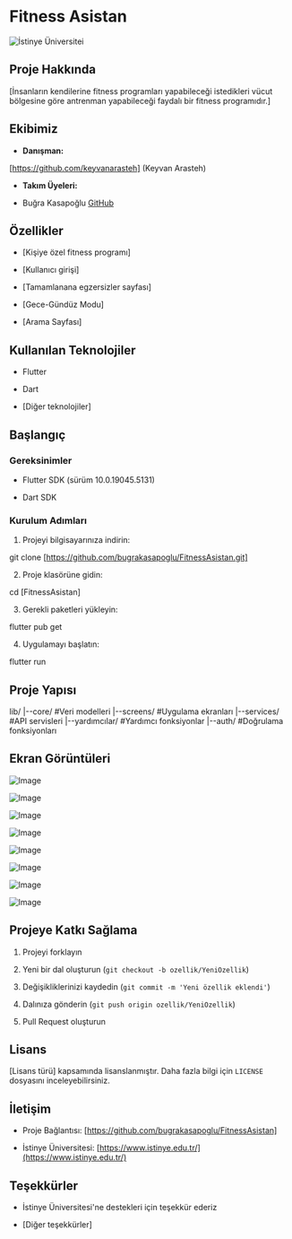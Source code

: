 # Fitness Asistan

![İstinye Üniversitei](https://www.unitededucation.com/linklogoch/istinye-university-logo.png)

 ## Proje Hakkında

[İnsanların kendilerine fitness programları yapabileceği istedikleri vücut bölgesine göre antrenman yapabileceği faydalı bir fitness programıdır.]

## Ekibimiz

-   **Danışman:**  
   
   [https://github.com/keyvanarasteh] (Keyvan Arasteh)
    
-   **Takım Üyeleri:**
    
-   Buğra Kasapoğlu [GitHub](https://github.com/bugrakasapoglu/FitnessAsistan)
    

## Özellikler

-   [Kişiye özel fitness programı]
    
-   [Kullanıcı girişi]
    
-   [Tamamlanana egzersizler sayfası]

-   [Gece-Gündüz Modu]

-   [Arama Sayfası]
    

## Kullanılan Teknolojiler

-   Flutter
    
-   Dart
    
-   [Diğer teknolojiler]
    

## Başlangıç


### Gereksinimler

-   Flutter SDK (sürüm 10.0.19045.5131)

-   Dart SDK

### Kurulum Adımları

1.  Projeyi bilgisayarınıza indirin:

git  clone [https://github.com/bugrakasapoglu/FitnessAsistan.git]

2.  Proje klasörüne gidin:

cd [FitnessAsistan]

3.  Gerekli paketleri yükleyin:

flutter  pub  get

4.  Uygulamayı başlatın:

flutter  run

## Proje Yapısı

lib/
|--core/            #Veri modelleri
|--screens/         #Uygulama ekranları
|--services/        #API servisleri
|--yardımcılar/     #Yardımcı fonksiyonlar
|--auth/            #Doğrulama fonksiyonları



## Ekran Görüntüleri

![Image](https://github.com/user-attachments/assets/6aa33a0b-c786-4eca-8749-07544b9960e7)

![Image](https://github.com/user-attachments/assets/75ccfb0d-0455-448b-8d84-c6494ec2f308)

![Image](https://github.com/user-attachments/assets/ffa5f671-c76a-4c10-9e93-a11530d68c57)

![Image](https://github.com/user-attachments/assets/82fb8d01-5a2e-4216-aba8-ad18297f36f5)

![Image](https://github.com/user-attachments/assets/1cd5f28d-0408-4d73-b0d1-5488462b0475)

![Image](https://github.com/user-attachments/assets/21c44c82-7372-4eb0-8250-035acc1bd0f3)

![Image](https://github.com/user-attachments/assets/1b4e3d90-4fbd-4224-b7a6-1aaf16182d20)

![Image](https://github.com/user-attachments/assets/9aec96a7-e6f4-4e24-93d8-29128e7a8407)



## Projeye Katkı Sağlama

1.  Projeyi forklayın
    
2.  Yeni bir dal oluşturun (`git checkout -b ozellik/YeniOzellik`)
    
3.  Değişikliklerinizi kaydedin (`git commit -m 'Yeni özellik eklendi'`)
    
4.  Dalınıza gönderin (`git push origin ozellik/YeniOzellik`)
    
5.  Pull Request oluşturun
    

## Lisans

[Lisans türü] kapsamında lisanslanmıştır. Daha fazla bilgi için  `LICENSE`  dosyasını inceleyebilirsiniz.

## İletişim

-   Proje Bağlantısı: [https://github.com/bugrakasapoglu/FitnessAsistan]
    
-   İstinye Üniversitesi:  [https://www.istinye.edu.tr/](https://www.istinye.edu.tr/)
    

## Teşekkürler

-   İstinye Üniversitesi'ne destekleri için teşekkür ederiz
    
-   [Diğer teşekkürler]